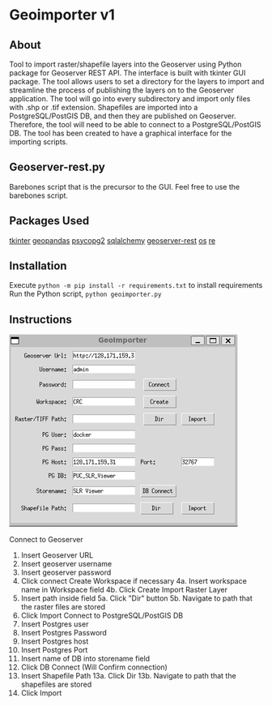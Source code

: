 # Geoimporter v1

## About
Tool to import raster/shapefile layers into the Geoserver using Python package for Geoserver REST API. The interface is built with 
tkinter GUI package. The tool allows users to set a directory for the layers to import and streamline the process of publishing the layers
on to the Geoserver application. The tool will go into every subdirectory and import only files with .shp or .tif extension. Shapefiles
are imported into a PostgreSQL/PostGIS DB, and then they are published on Geoserver. Therefore, the tool will need to be able to connect
to a PostgreSQL/PostGIS DB. The tool has been created to have a graphical interface for the importing scripts. 

## Geoserver-rest.py
Barebones script that is the precursor to the GUI. Feel free to use the barebones script.

## Packages Used
[tkinter](https://docs.python.org/3/library/tkinter.html)
[geopandas](https://geopandas.org/en/stable/index.html)
[psycopg2](https://pypi.org/project/psycopg2/)
[sqlalchemy](https://www.sqlalchemy.org)
[geoserver-rest](https://geoserver-rest.readthedocs.io/en/latest/)
[os](https://docs.python.org/3/library/os.html)
[re](https://docs.python.org/3/library/re.html)

## Installation
Execute ```python -m pip install -r requirements.txt``` to install requirements
Run the Python script, ```python geoimporter.py```

## Instructions
![geoserver importer screenshot](geo_importer_screenshot.png)

Connect to Geoserver
1. Insert Geoserver URL
2. Insert geoserver username
3. Insert geoserver password
4. Click connect
Create Workspace if necessary
4a. Insert workspace name in Workspace field
4b. Click Create
Import Raster Layer
5. Insert path inside field
5a. Click "Dir" button
5b. Navigate to path that the raster files are stored
6. Click Import
Connect to PostgreSQL/PostGIS DB
7. Insert Postgres user
8. Insert Postgres Password
9. Insert Postgres host
10. Insert Postgres Port
11. Insert name of DB into storename field
12. Click DB Connect (Will Confirm connection)
13. Insert Shapefile Path
13a. Click Dir
13b. Navigate to path that the shapefiles are stored
14. Click Import

